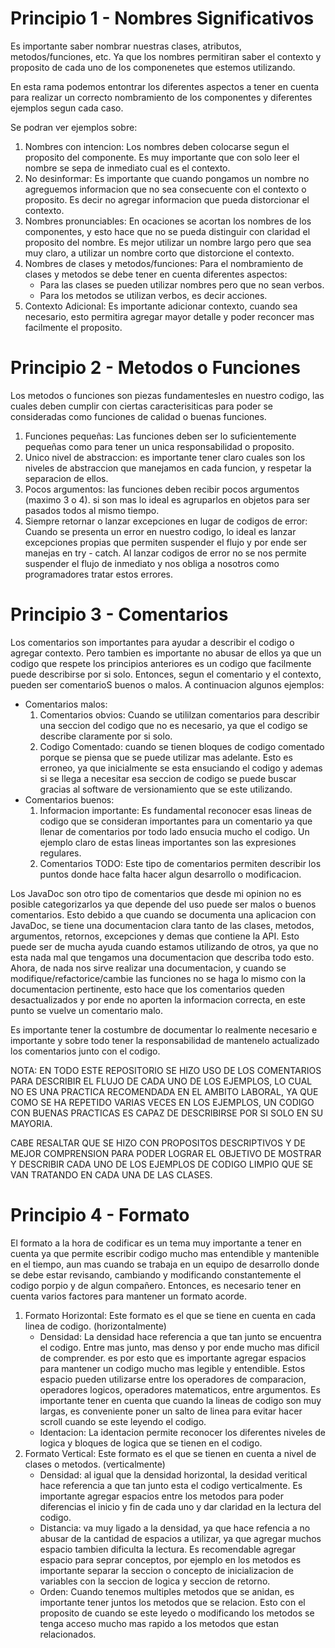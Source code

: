 # Principio 1 - Nombres Significativos

Es importante saber nombrar nuestras clases, atributos, metodos/funciones, etc. Ya que los nombres permitiran saber el contexto y proposito de cada uno de los componenetes que estemos utilizando.

En esta rama podemos entontrar los diferentes aspectos a tener en cuenta para realizar un correcto nombramiento de los componentes y diferentes ejemplos segun cada caso.

Se podran ver ejemplos sobre:

1. Nombres con intencion: Los nombres deben colocarse segun el proposito del componente. Es muy importante que con solo leer el nombre se sepa de inmediato cual es el contexto.
2. No desinformar: Es importante que cuando pongamos un nombre no agreguemos informacion que no sea consecuente con el contexto o proposito. Es decir no agregar informacion que pueda distorcionar el contexto.
3. Nombres pronunciables: En ocaciones se acortan los nombres de los componentes, y esto hace que no se pueda distinguir con claridad el proposito del nombre. Es mejor utilizar un nombre largo pero que sea muy claro, a utilizar un nombre corto que distorcione el contexto.
4. Nombres de clases y metodos/funciones: Para el nombramiento de clases y metodos se debe tener en cuenta diferentes aspectos:
   - Para las clases se pueden utilizar nombres pero que no sean verbos.
   - Para los metodos se utilizan verbos, es decir acciones.
5. Contexto Adicional: Es importante adicionar contexto, cuando sea necesario, esto permitira agregar mayor detalle y poder reconcer mas facilmente el proposito.


# Principio 2 - Metodos o Funciones

Los metodos o funciones son piezas fundamentesles en nuestro codigo, las cuales deben cumplir con ciertas caracterisiticas para poder se consideradas como funciones de calidad o buenas funciones.

1. Funciones pequeñas: Las funciones deben ser lo suficientemente pequeñas como para tener un unica responsabilidad o proposito.
2. Unico nivel de abstraccion: es importante tener claro cuales son los niveles de abstraccion que manejamos en cada funcion, y respetar la separacion de ellos.
3. Pocos argumentos: las funciones deben recibir pocos argumentos (maximo 3 o 4). si son mas lo ideal es agruparlos en objetos para ser pasados todos al mismo tiempo.
4. Siempre retornar o lanzar excepciones en lugar de codigos de error: Cuando se presenta un error en nuestro codigo, lo ideal es lanzar excepciones propias que permiten suspender el flujo y por ende ser manejas en try - catch. Al lanzar codigos de error no se nos permite suspender el flujo de inmediato y nos obliga a nosotros como programadores tratar estos errores.


# Principio 3 - Comentarios

Los comentarios son importantes para ayudar a describir el codigo o agregar contexto. Pero tambien es importante no abusar de ellos ya que un codigo que respete los principios anteriores es un codigo que facilmente puede describirse por si solo. Entonces, segun el comentario y el contexto, pueden ser comentarioS buenos o malos. A continuacion algunos ejemplos:

- Comentarios malos:
   1. Comentarios obvios: Cuando se utililzan comentarios para describir una seccion del codigo que no es necesario, ya que el codigo se describe claramente por si solo.
   2. Codigo Comentado: cuando se tienen bloques de codigo comentado porque se piensa que se puede utilizar mas adelante. Esto es erroneo, ya que inicialmente se esta ensuciando el codigo y ademas si se llega a necesitar esa seccion de codigo se puede buscar gracias al software de versionamiento que se este utilizando.
- Comentarios buenos:
   1. Informacion importante: Es fundamental reconocer esas lineas de codigo que se consideran importantes para un comentario ya que llenar de comentarios por todo lado ensucia mucho el codigo. Un ejemplo claro de estas lineas importantes son las expresiones regulares.
   2. Comentarios TODO: Este tipo de comentarios permiten describir los puntos donde hace falta hacer algun desarrollo o modificacion.

Los JavaDoc son otro tipo de comentarios que desde mi opinion no es posible categorizarlos ya que depende del uso puede ser malos o buenos comentarios. Esto debido a que cuando se documenta una aplicacion con JavaDoc, se tiene una documentacion clara tanto de las clases, metodos, argumentos, retornos, excepciones y demas que contiene la API. Esto puede ser de mucha ayuda cuando estamos utilizando de otros, ya que no esta nada mal que tengamos una documentacion que describa todo esto. Ahora, de nada nos sirve realizar una documentacion, y cuando se modifique/refactorice/cambie las funciones no se haga lo mismo con la documentacion pertinente, esto hace que los comentarios queden desactualizados y por ende no aporten la informacion correcta, en este punto se vuelve un comentario malo.

Es importante tener la costumbre de documentar lo realmente necesario e importante y sobre todo tener la responsabilidad de mantenelo actualizado los comentarios junto con el codigo.

NOTA: EN TODO ESTE REPOSITORIO SE HIZO USO DE LOS COMENTARIOS PARA DESCRIBIR EL FLUJO DE CADA UNO DE LOS EJEMPLOS, LO CUAL NO ES UNA PRACTICA RECOMENDADA EN EL AMBITO LABORAL, YA QUE COMO SE HA REPETIDO VARIAS VECES EN LOS EJEMPLOS, UN CODIGO CON BUENAS PRACTICAS ES CAPAZ DE DESCRIBIRSE POR SI SOLO EN SU MAYORIA.

CABE RESALTAR QUE SE HIZO CON PROPOSITOS DESCRIPTIVOS Y DE MEJOR COMPRENSION PARA PODER LOGRAR EL OBJETIVO DE MOSTRAR Y DESCRIBIR CADA UNO DE LOS EJEMPLOS DE CODIGO LIMPIO QUE SE VAN TRATANDO EN CADA UNA DE LAS CLASES.


# Principio 4 - Formato

El formato a la hora de codificar es un tema muy importante a tener en cuenta ya que permite escribir codigo mucho mas entendible y mantenible en el tiempo, aun mas cuando se trabaja en un equipo de desarrollo donde se debe estar revisando, cambiando y modificando constantemente el codigo porpio y de algun compañero. Entonces, es necesario tener en cuenta varios factores para mantener un formato acorde.

1. Formato Horizontal: Este formato es el que se tiene en cuenta en cada linea de codigo. (horizontalmente)
   - Densidad: La densidad hace referencia a que tan junto se encuentra el codigo. Entre mas junto, mas denso y por ende mucho mas dificil de comprender. es por esto que es importante agregar espacios para mantener un codigo mucho mas legible y entendible. Estos espacio pueden utilizarse entre los operadores de comparacion, operadores logicos, operadores matematicos, entre argumentos.
   Es importante tener en cuenta que cuando la lineas de codigo son muy largas, es conveniente poner un salto de linea para evitar hacer scroll cuando se este leyendo el codigo.
   - Identacion: La identacion permite reconocer los diferentes niveles de logica y bloques de logica que se tienen en el codigo.
2. Formato Vertical: Este formato es el que se tienen en cuenta a nivel de clases o metodos. (verticalmente)
   - Densidad: al igual que la densidad horizontal, la desidad veritical hace referencia a que tan junto esta el codigo verticalmente. Es importante agregar espacios entre los metodos para poder diferencias el inicio y fin de cada uno y dar claridad en la lectura del codigo.
   - Distancia: va muy ligado a la densidad, ya que hace refencia a no abusar de la cantidad de espacios a utilizar, ya que agregar muchos espacio tambien dificulta la lectura. Es recomendable agregar espacio para seprar conceptos, por ejemplo en los metodos es importante separar la seccion o concepto de inicializacion de variables con la seccion de logica y seccion de retorno.
   - Orden: Cuando tenemos multiples metodos que se anidan, es importante tener juntos los metodos que se relacion. Esto con el proposito de cuando se este leyedo  o modificando los metodos se tenga acceso mucho mas rapido a los metodos que estan relacionados.